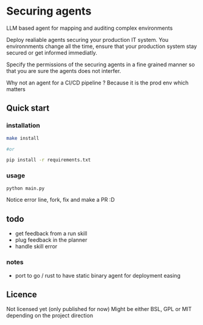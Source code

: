 # Securing agents

LLM based agent for mapping and auditing complex environments

Deploy realiable agents securing your production IT system.
You environnments change all the time, ensure that your production 
system stay secured or get informed immediatly. 

Specify the permissions of the securing agents in a fine grained manner
so that you are sure the agents does not interfer. 

Why not an agent for a CI/CD pipeline ? 
Because it is the prod env which matters

## Quick start

### installation

```bash
make install 

#or 

pip install -r requirements.txt

```
### usage 

```bash
python main.py 
```

Notice error line, fork, fix and make a PR :D 


## todo 

- get feedback from a run skill
- plug feedback in the planner
- handle skill error

### notes
- port to go / rust to have static binary agent for deployment easing

## Licence

Not licensed yet (only published for now)
Might be either BSL, GPL or MIT depending on the project direction